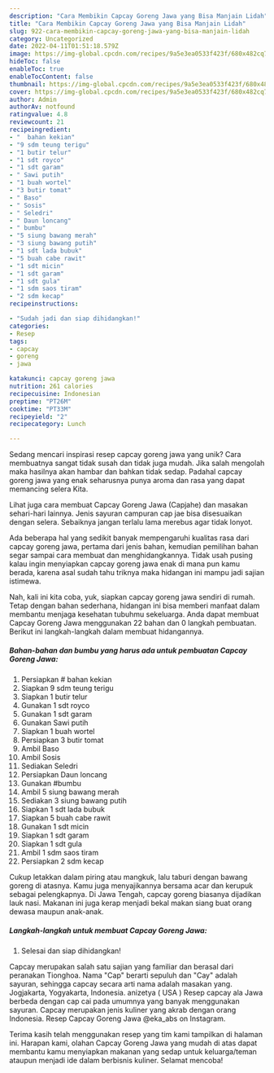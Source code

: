 ```yaml
---
description: "Cara Membikin Capcay Goreng Jawa yang Bisa Manjain Lidah"
title: "Cara Membikin Capcay Goreng Jawa yang Bisa Manjain Lidah"
slug: 922-cara-membikin-capcay-goreng-jawa-yang-bisa-manjain-lidah
category: Uncategorized
date: 2022-04-11T01:51:18.579Z
image: https://img-global.cpcdn.com/recipes/9a5e3ea0533f423f/680x482cq70/capcay-goreng-jawa-foto-resep-utama.jpg
hideToc: false
enableToc: true
enableTocContent: false
thumbnail: https://img-global.cpcdn.com/recipes/9a5e3ea0533f423f/680x482cq70/capcay-goreng-jawa-foto-resep-utama.jpg
cover: https://img-global.cpcdn.com/recipes/9a5e3ea0533f423f/680x482cq70/capcay-goreng-jawa-foto-resep-utama.jpg
author: Admin
authorAv: notfound
ratingvalue: 4.8
reviewcount: 21
recipeingredient:
- "  bahan kekian"
- "9 sdm teung terigu"
- "1 butir telur"
- "1 sdt royco"
- "1 sdt garam"
- " Sawi putih"
- "1 buah wortel"
- "3 butir tomat"
- " Baso"
- " Sosis"
- " Seledri"
- " Daun loncang"
- " bumbu"
- "5 siung bawang merah"
- "3 siung bawang putih"
- "1 sdt lada bubuk"
- "5 buah cabe rawit"
- "1 sdt micin"
- "1 sdt garam"
- "1 sdt gula"
- "1 sdm saos tiram"
- "2 sdm kecap"
recipeinstructions:

- "Sudah jadi dan siap dihidangkan!"
categories:
- Resep
tags:
- capcay
- goreng
- jawa

katakunci: capcay goreng jawa 
nutrition: 261 calories
recipecuisine: Indonesian
preptime: "PT26M"
cooktime: "PT33M"
recipeyield: "2"
recipecategory: Lunch

---
```





Sedang mencari inspirasi resep capcay goreng jawa yang unik? Cara membuatnya sangat tidak susah dan tidak juga mudah. Jika salah mengolah maka hasilnya akan hambar dan bahkan tidak sedap. Padahal capcay goreng jawa yang enak seharusnya punya aroma dan rasa yang dapat memancing selera Kita.





Lihat juga cara membuat Capcay Goreng Jawa (Capjahe) dan masakan sehari-hari lainnya. Jenis sayuran campuran cap jae bisa disesuaikan dengan selera. Sebaiknya jangan terlalu lama merebus agar tidak lonyot.

Ada beberapa hal yang sedikit banyak mempengaruhi kualitas rasa dari capcay goreng jawa, pertama dari jenis bahan, kemudian pemilihan bahan segar sampai cara membuat dan menghidangkannya. Tidak usah pusing kalau ingin menyiapkan capcay goreng jawa enak di mana pun kamu berada, karena asal sudah tahu triknya maka hidangan ini mampu jadi sajian istimewa.






Nah, kali ini kita coba, yuk, siapkan capcay goreng jawa sendiri di rumah. Tetap dengan bahan sederhana, hidangan ini bisa memberi manfaat dalam membantu menjaga kesehatan tubuhmu sekeluarga. Anda dapat membuat Capcay Goreng Jawa menggunakan 22 bahan dan 0 langkah pembuatan. Berikut ini langkah-langkah dalam membuat hidangannya.

<!--inarticleads1-->

##### Bahan-bahan dan bumbu yang harus ada untuk pembuatan Capcay Goreng Jawa:

1. Persiapkan  # bahan kekian
1. Siapkan 9 sdm teung terigu
1. Siapkan 1 butir telur
1. Gunakan 1 sdt royco
1. Gunakan 1 sdt garam
1. Gunakan  Sawi putih
1. Siapkan 1 buah wortel
1. Persiapkan 3 butir tomat
1. Ambil  Baso
1. Ambil  Sosis
1. Sediakan  Seledri
1. Persiapkan  Daun loncang
1. Gunakan  #bumbu
1. Ambil 5 siung bawang merah
1. Sediakan 3 siung bawang putih
1. Siapkan 1 sdt lada bubuk
1. Siapkan 5 buah cabe rawit
1. Gunakan 1 sdt micin
1. Siapkan 1 sdt garam
1. Siapkan 1 sdt gula
1. Ambil 1 sdm saos tiram
1. Persiapkan 2 sdm kecap


Cukup letakkan dalam piring atau mangkuk, lalu taburi dengan bawang goreng di atasnya. Kamu juga menyajikannya bersama acar dan kerupuk sebagai pelengkapnya. Di Jawa Tengah, capcay goreng biasanya dijadikan lauk nasi. Makanan ini juga kerap menjadi bekal makan siang buat orang dewasa maupun anak-anak. 

<!--inarticleads2-->

##### Langkah-langkah untuk membuat Capcay Goreng Jawa:


1. Selesai dan siap dihidangkan!

Capcay merupakan salah satu sajian yang familiar dan berasal dari peranakan Tionghoa. Nama &#34;Cap&#34; berarti sepuluh dan &#34;Cay&#34; adalah sayuran, sehingga capcay secara arti nama adalah masakan yang. Jogjakarta, Yogyakarta, Indonesia. anizetya ( USA ) Resep capcay ala Jawa berbeda dengan cap cai pada umumnya yang banyak menggunakan sayuran. Capcay merupakan jenis kuliner yang akrab dengan orang Indonesia. Resep Capcay Goreng Jawa @eka_abs on Instagram. 

Terima kasih telah menggunakan resep yang tim kami tampilkan di halaman ini. Harapan kami, olahan Capcay Goreng Jawa yang mudah di atas dapat membantu kamu menyiapkan makanan yang sedap untuk keluarga/teman ataupun menjadi ide dalam berbisnis kuliner. Selamat mencoba!
